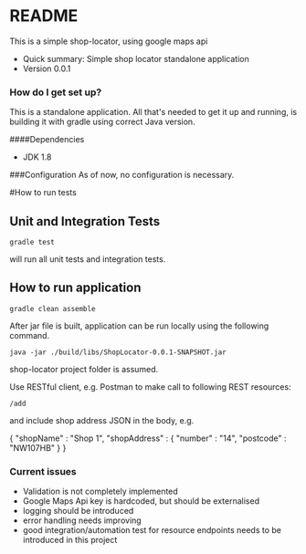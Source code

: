 # README #

This is a simple shop-locator, using google maps api

* Quick summary: Simple shop locator standalone application
* Version 0.0.1

### How do I get set up? ###
This is a standalone application. All that's needed to get it up and running, is building it with gradle using correct
Java version.

####Dependencies
* JDK 1.8

###Configuration
As of now, no configuration is necessary.

#How to run tests
## Unit and Integration Tests
```
gradle test
```
will run all unit tests and integration tests.

## How to run application
```
gradle clean assemble
```
After jar file is built, application can be run locally using the following command.

```
java -jar ./build/libs/ShopLocator-0.0.1-SNAPSHOT.jar
```
shop-locator project folder is assumed.

Use RESTful client, e.g. Postman to make call to following REST resources:

```
/add
```

and include shop address JSON in the body, e.g.

{
    "shopName" : "Shop 1",
    "shopAddress" : {
        "number" : "14",
        "postcode" : "NW107HB"
    }
}

### Current issues ###

* Validation is not completely implemented
* Google Maps Api key is hardcoded, but should be externalised
* logging should be introduced
* error handling needs improving
* good integration/automation test for resource endpoints needs to be introduced in this project
